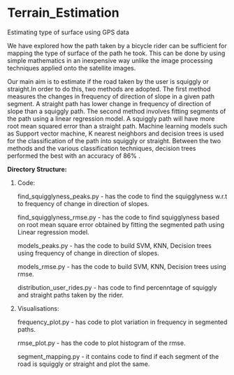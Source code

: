 # Terrain_Estimation
Estimating type of surface using GPS data
 
 We have explored how the path taken by a bicycle rider can be sufficient for mapping the type of surface of the path he took. 
 This can be done by using simple mathematics in an inexpensive way unlike the image processing techniques applied onto the 
 satellite images.

Our main aim is to estimate if the road taken by the user is squiggly or straight.In order to do this, two methods are adopted. The first method measures the changes in frequency of direction of slope in a given path segment. A straight path has lower change in frequency of direction of slope than a squiggly path. The second method involves fitting segments of the path using a linear regression model. A squiggly path will have more root mean squared error than a straight path. Machine learning models such as Support vector machine, K nearest neighbors and decision trees is used for the classification of the path into squiggly or straight. Between the two methods and the various classification techniques, decision trees performed the best with an accuracy of 86% .  

<b>Directory Structure:</b>


1. Code:
    
    find_squigglyness_peaks.py - has the code to find the squigglyness w.r.t to frequency of change in direction of slopes.
    
    find_squigglyness_rmse.py - has the code to find squigglyness based on root mean square error obtained by fitting the segmented
    path using Linear regression model.
    
    models_peaks.py - has the code to build SVM, KNN, Decision trees using frequency of change in direction of slopes.
    
    models_rmse.py - has the code to build SVM, KNN, Decision trees using rmse.
    
    distribution_user_rides.py - has code to find percenntage of squiggly and straight paths taken by the rider.
    
    
 2. Visualisations:
 
     frequency_plot.py - has code to plot variation in frequency in segmented paths.
     
     rmse_plot.py - has the code to plot histogram of the rmse.
     
     segment_mapping.py - it contains code to find if each segment of the road is squiggly or straight and plot the same.
     
     

